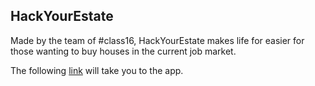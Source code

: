 ## HackYourEstate

Made by the team of #class16, HackYourEstate makes life for easier for those wanting to buy houses in the current job market.

The following [link](https://hackyourestate.herokuapp.com) will take you to the app.

